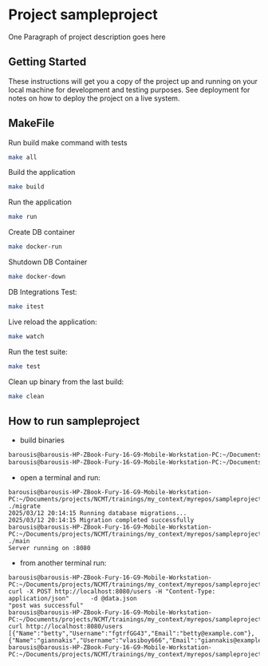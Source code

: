 # Project sampleproject

One Paragraph of project description goes here

## Getting Started

These instructions will get you a copy of the project up and running on your local machine for development and testing purposes. See deployment for notes on how to deploy the project on a live system.

## MakeFile

Run build make command with tests
```bash
make all
```

Build the application
```bash
make build
```

Run the application
```bash
make run
```
Create DB container
```bash
make docker-run
```

Shutdown DB Container
```bash
make docker-down
```

DB Integrations Test:
```bash
make itest
```

Live reload the application:
```bash
make watch
```

Run the test suite:
```bash
make test
```

Clean up binary from the last build:
```bash
make clean
```


## How to run sampleproject

- build binaries
  
```bash
barousis@barousis-HP-ZBook-Fury-16-G9-Mobile-Workstation-PC:~/Documents/projects/NCMT/trainings/my_context/myrepos/sampleproject$ go build -o main cmd/api/main.go 
barousis@barousis-HP-ZBook-Fury-16-G9-Mobile-Workstation-PC:~/Documents/projects/NCMT/trainings/my_context/myrepos/sampleproject$ go build -o migrate cmd/migrate/migrate.go
```

- open a terminal and run:

```
barousis@barousis-HP-ZBook-Fury-16-G9-Mobile-Workstation-PC:~/Documents/projects/NCMT/trainings/my_context/myrepos/sampleproject$ ./migrate 
2025/03/12 20:14:15 Running database migrations...
2025/03/12 20:14:15 Migration completed successfully
barousis@barousis-HP-ZBook-Fury-16-G9-Mobile-Workstation-PC:~/Documents/projects/NCMT/trainings/my_context/myrepos/sampleproject$ ./main 
Server running on :8080
```

- from another terminal run:

```
barousis@barousis-HP-ZBook-Fury-16-G9-Mobile-Workstation-PC:~/Documents/projects/NCMT/trainings/my_context/myrepos/sampleproject$ curl -X POST http://localhost:8080/users -H "Content-Type: application/json"      -d @data.json
"post was successful"
barousis@barousis-HP-ZBook-Fury-16-G9-Mobile-Workstation-PC:~/Documents/projects/NCMT/trainings/my_context/myrepos/sampleproject$ curl http://localhost:8080/users
[{"Name":"betty","Username":"fgtrfGG43","Email":"betty@example.com"},{"Name":"giannakis","Username":"vlasiboy666","Email":"giannakis@example.com"}]
barousis@barousis-HP-ZBook-Fury-16-G9-Mobile-Workstation-PC:~/Documents/projects/NCMT/trainings/my_context/myrepos/sampleproject$
```

